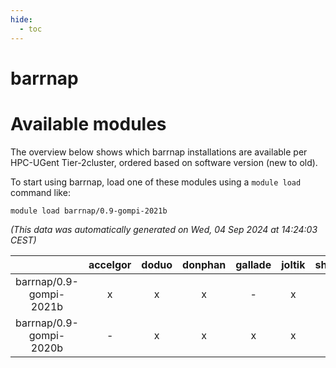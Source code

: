 ```yaml
---
hide:
  - toc
---
```


barrnap
=======

# Available modules


The overview below shows which barrnap installations are available per HPC-UGent Tier-2cluster, ordered based on software version (new to old).

To start using barrnap, load one of these modules using a `module load` command like:

```shell
module load barrnap/0.9-gompi-2021b
```

*(This data was automatically generated on Wed, 04 Sep 2024 at 14:24:03 CEST)*  

| |accelgor|doduo|donphan|gallade|joltik|shinx|skitty|
| :---: | :---: | :---: | :---: | :---: | :---: | :---: | :---: |
|barrnap/0.9-gompi-2021b|x|x|x|-|x|-|x|
|barrnap/0.9-gompi-2020b|-|x|x|x|x|-|x|
